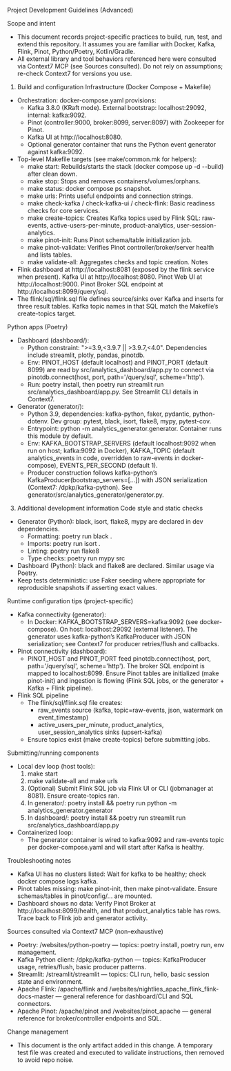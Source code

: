 Project Development Guidelines (Advanced)

Scope and intent
- This document records project-specific practices to build, run, test, and extend this repository. It assumes you are familiar with Docker, Kafka, Flink, Pinot, Python/Poetry, Kotlin/Gradle.
- All external library and tool behaviors referenced here were consulted via Context7 MCP (see Sources consulted). Do not rely on assumptions; re-check Context7 for versions you use.

1) Build and configuration
Infrastructure (Docker Compose + Makefile)
- Orchestration: docker-compose.yaml provisions:
  - Kafka 3.8.0 (KRaft mode). External bootstrap: localhost:29092, internal: kafka:9092.
  - Pinot (controller:9000, broker:8099, server:8097) with Zookeeper for Pinot.
  - Kafka UI at http://localhost:8080.
  - Optional generator container that runs the Python event generator against kafka:9092.
- Top-level Makefile targets (see make/common.mk for helpers):
  - make start: Rebuilds/starts the stack (docker compose up -d --build) after clean down.
  - make stop: Stops and removes containers/volumes/orphans.
  - make status: docker compose ps snapshot.
  - make urls: Prints useful endpoints and connection strings.
  - make check-kafka / check-kafka-ui / check-flink: Basic readiness checks for core services.
  - make create-topics: Creates Kafka topics used by Flink SQL: raw-events, active-users-per-minute, product-analytics, user-session-analytics.
  - make pinot-init: Runs Pinot schema/table initialization job.
  - make pinot-validate: Verifies Pinot controller/broker/server health and lists tables.
  - make validate-all: Aggregates checks and topic creation.
Notes
- Flink dashboard at http://localhost:8081 (exposed by the flink service when present). Kafka UI at http://localhost:8080. Pinot Web UI at http://localhost:9000. Pinot Broker SQL endpoint at http://localhost:8099/query/sql.
- The flink/sql/flink.sql file defines source/sinks over Kafka and inserts for three result tables. Kafka topic names in that SQL match the Makefile’s create-topics target.

Python apps (Poetry)
- Dashboard (dashboard/):
  - Python constraint: ">=3.9,<3.9.7 || >3.9.7,<4.0". Dependencies include streamlit, plotly, pandas, pinotdb.
  - Env: PINOT_HOST (default localhost) and PINOT_PORT (default 8099) are read by src/analytics_dashboard/app.py to connect via pinotdb.connect(host, port, path='/query/sql', scheme='http').
  - Run: poetry install, then poetry run streamlit run src/analytics_dashboard/app.py. See Streamlit CLI details in Context7.
- Generator (generator/):
  - Python 3.9, dependencies: kafka-python, faker, pydantic, python-dotenv. Dev group: pytest, black, isort, flake8, mypy, pytest-cov.
  - Entrypoint: python -m analytics_generator.generator. Container runs this module by default.
  - Env: KAFKA_BOOTSTRAP_SERVERS (default localhost:9092 when run on host; kafka:9092 in Docker), KAFKA_TOPIC (default analytics_events in code, overridden to raw-events in docker-compose), EVENTS_PER_SECOND (default 1).
  - Producer construction follows kafka-python’s KafkaProducer(bootstrap_servers=[...]) with JSON serialization (Context7: /dpkp/kafka-python). See generator/src/analytics_generator/generator.py.


3) Additional development information
Code style and static checks
- Generator (Python): black, isort, flake8, mypy are declared in dev dependencies.
  - Formatting: poetry run black .
  - Imports: poetry run isort .
  - Linting: poetry run flake8
  - Type checks: poetry run mypy src
- Dashboard (Python): black and flake8 are declared. Similar usage via Poetry.
- Keep tests deterministic: use Faker seeding where appropriate for reproducible snapshots if asserting exact values.

Runtime configuration tips (project-specific)
- Kafka connectivity (generator):
  - In Docker: KAFKA_BOOTSTRAP_SERVERS=kafka:9092 (see docker-compose). On host: localhost:29092 (external listener). The generator uses kafka-python’s KafkaProducer with JSON serialization; see Context7 for producer retries/flush and callbacks.
- Pinot connectivity (dashboard):
  - PINOT_HOST and PINOT_PORT feed pinotdb.connect(host, port, path='/query/sql', scheme='http'). The broker SQL endpoint is mapped to localhost:8099. Ensure Pinot tables are initialized (make pinot-init) and ingestion is flowing (Flink SQL jobs, or the generator + Kafka + Flink pipeline).
- Flink SQL pipeline
  - The flink/sql/flink.sql file creates:
    - raw_events source (kafka, topic=raw-events, json, watermark on event_timestamp)
    - active_users_per_minute, product_analytics, user_session_analytics sinks (upsert-kafka)
  - Ensure topics exist (make create-topics) before submitting jobs.

Submitting/running components
- Local dev loop (host tools):
  1) make start
  2) make validate-all and make urls
  3) (Optional) Submit Flink SQL job via Flink UI or CLI (jobmanager at 8081). Ensure create-topics ran.
  4) In generator/: poetry install && poetry run python -m analytics_generator.generator
  5) In dashboard/: poetry install && poetry run streamlit run src/analytics_dashboard/app.py
- Containerized loop:
  - The generator container is wired to kafka:9092 and raw-events topic per docker-compose.yaml and will start after Kafka is healthy.

Troubleshooting notes
- Kafka UI has no clusters listed: Wait for kafka to be healthy; check docker compose logs kafka.
- Pinot tables missing: make pinot-init, then make pinot-validate. Ensure schemas/tables in pinot/config/... are mounted.
- Dashboard shows no data: Verify Pinot Broker at http://localhost:8099/health, and that product_analytics table has rows. Trace back to Flink job and generator activity.

Sources consulted via Context7 MCP (non-exhaustive)
- Poetry: /websites/python-poetry — topics: poetry install, poetry run, env management.
- Kafka Python client: /dpkp/kafka-python — topics: KafkaProducer usage, retries/flush, basic producer patterns.
- Streamlit: /streamlit/streamlit — topics: CLI run, hello, basic session state and environment.
- Apache Flink: /apache/flink and /websites/nightlies_apache_flink_flink-docs-master — general reference for dashboard/CLI and SQL connectors.
- Apache Pinot: /apache/pinot and /websites/pinot_apache — general reference for broker/controller endpoints and SQL.

Change management
- This document is the only artifact added in this change. A temporary test file was created and executed to validate instructions, then removed to avoid repo noise.
